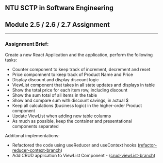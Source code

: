 ## NTU SCTP in Software Engineering

## Module 2.5 / 2.6 / 2.7 Assignment

---

### Assignment Brief:

Create a new React Application and the application, perform the following tasks:

- Counter component to keep track of increment, decrement and reset
- Price compomnent to keep track of Product Name and Price
- Display discount and display discount logic
- ViewList component that takes in all state updates and displays in table
- Show the total price for each item row, including discount
- Show the sum total of all items in the table
- Show and compare sum with discount savings, in actual $
- Keep all calculations (business logic) in the higher-order Product component
- Update ViewList when adding new table columns
- As much as possible, keep the container and presentational components separated

Additonal implementations:

- Refactored the code using useReducer and useContext hooks ([refactor-reducer-context-branch](https://github.com/JustenMX/ntu-price-cart-app/tree/a0af1b5637e6c812c1bf9528352c8a34c8ca629a "branch merge history"))
- Add CRUD application to ViewList Component - ([crud-viewList-branch](https://github.com/JustenMX/ntu-price-cart-app/tree/crud-viewList-branch))
